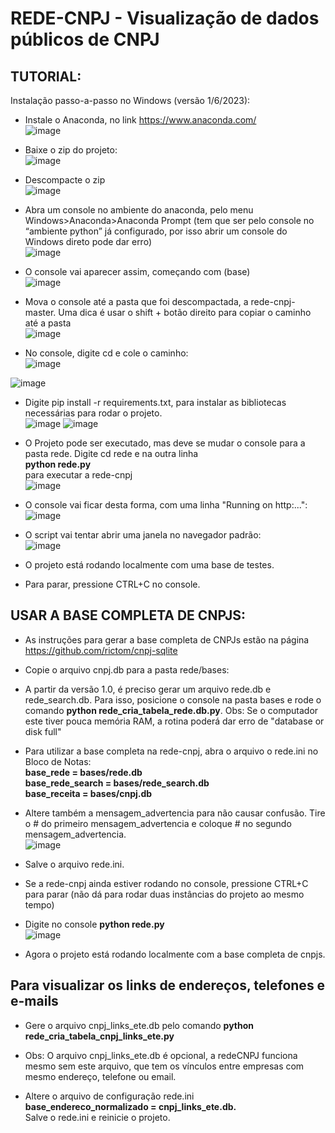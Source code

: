 # REDE-CNPJ - Visualização de dados públicos de CNPJ

## TUTORIAL:
Instalação passo-a-passo no Windows (versão 1/6/2023):<br> 

- Instale o Anaconda, no link https://www.anaconda.com/<br>
![image](https://user-images.githubusercontent.com/71139693/179334927-750cff12-88ce-4102-b004-05a9f005c470.png)

- Baixe o zip do projeto:<br>
![image](https://user-images.githubusercontent.com/71139693/179334945-881453bc-2da8-468e-99e4-0a4a9affdcaf.png)

- Descompacte o zip<br>
![image](https://user-images.githubusercontent.com/71139693/179334963-dff2b823-d932-4553-be3f-52d466266728.png)

- Abra um console no ambiente do anaconda, pelo menu Windows>Anaconda>Anaconda Prompt (tem que ser pelo console no “ambiente python” já configurado, por isso abrir um console do Windows direto pode dar erro)<br>
![image](https://user-images.githubusercontent.com/71139693/179335002-31a9888c-3659-4236-9e01-db8a4054cfd0.png)

- O console vai aparecer assim, começando com (base)<br>
![image](https://user-images.githubusercontent.com/71139693/179335162-cd0fa7e1-0425-46e8-a2a6-6697af9edecc.png)

- Mova o console até a pasta que foi descompactada, a rede-cnpj-master. Uma dica é usar o shift + botão direito para copiar o caminho até a pasta<br>
![image](https://user-images.githubusercontent.com/71139693/179335410-6f935843-d8ce-4b83-8fcf-7ff051751353.png)

- No console, digite cd e cole o caminho:<br>
![image](https://user-images.githubusercontent.com/71139693/179335454-d52e449c-2fc9-4fd1-8ca9-d3b3d475ecd9.png)

![image](https://user-images.githubusercontent.com/71139693/179335459-3c537cea-f1b8-4232-b106-5684c0c071fc.png)

- Digite pip install -r requirements.txt, para instalar as bibliotecas necessárias para rodar o projeto.<br>
![image](https://user-images.githubusercontent.com/71139693/179335475-ab1279d7-c96f-40d8-9109-90449efb88b5.png)
![image](https://user-images.githubusercontent.com/71139693/179335482-85938f00-3176-45ed-82be-d51b54c30e6b.png)

- O Projeto pode ser executado, mas deve se mudar o console para a pasta rede. Digite cd rede <Enter> e na outra linha<br>
 <b>python rede.py</b><br>
para executar a rede-cnpj<br>
![image](https://user-images.githubusercontent.com/71139693/179335510-4f092b99-c988-4c02-a22d-200f500d8d42.png)

 - O console vai ficar desta forma, com uma linha "Running on http:...":<br>
 ![image](https://user-images.githubusercontent.com/71139693/179633950-4f5e28c8-fafb-4b63-8ff5-8e3696da36e9.png)

 - O script vai tentar abrir uma janela no navegador padrão:<br>
  ![image](https://user-images.githubusercontent.com/71139693/179335572-768b1699-a92d-4ddc-92af-538b8a07f145.png)

 - O projeto está rodando localmente com uma base de testes.
 - Para parar, pressione CTRL+C no console. 
 
  
 ## USAR A BASE COMPLETA DE CNPJS: <br>
 - As instruções para gerar a base completa de CNPJs estão na página https://github.com/rictom/cnpj-sqlite <br>
 - Copie o arquivo cnpj.db para a pasta rede/bases: <br>

 - A partir da versão 1.0, é preciso gerar um arquivo rede.db e rede_search.db. Para isso, posicione o console na pasta bases e rode o comando <b>python rede_cria_tabela_rede.db.py</b>. Obs: Se o computador este tiver pouca memória RAM, a rotina poderá dar erro de "database or disk full"<br>
 - Para utilizar a base completa na rede-cnpj, abra o arquivo o rede.ini no Bloco de Notas:<br>
<b>base_rede = bases/rede.db<br>
base_rede_search = bases/rede_search.db<br>
 base_receita = bases/cnpj.db<br></b>

 - Altere também a mensagem_advertencia para não causar confusão. Tire o # do primeiro mensagem_advertencia e coloque #  no segundo mensagem_advertencia. <br>
   ![image](https://user-images.githubusercontent.com/71139693/179335724-39085411-4caf-4ee5-ac5b-275ff195a8a8.png)
 - Salve o arquivo rede.ini. <br>
 - Se a rede-cnpj ainda estiver rodando no console, pressione CTRL+C para parar (não dá para rodar duas instâncias do projeto ao mesmo tempo)<br>
 - Digite no console <b>python rede.py</b><br>
![image](https://user-images.githubusercontent.com/71139693/179335747-16939bf1-0f02-4329-849d-d41677f05920.png)

 - Agora o projeto está rodando localmente com a base completa de cnpjs.<br>
  
 ## Para visualizar os links de endereços, telefones e e-mails
 - Gere o arquivo cnpj_links_ete.db pelo comando <b>python rede_cria_tabela_cnpj_links_ete.py</b><br>
 - Obs: O arquivo cnpj_links_ete.db é opcional, a redeCNPJ funciona mesmo sem este arquivo, que tem os vínculos entre empresas com mesmo endereço, telefone ou email.


 - Altere o arquivo de configuração rede.ini<br>
 <b>base_endereco_normalizado = cnpj_links_ete.db.</b><br>
 Salve o rede.ini e reinicie o projeto.<br>


  
  


